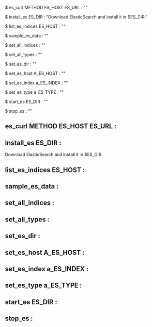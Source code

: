 
$ es_curl METHOD ES_HOST ES_URL : ""

$ install_es ES_DIR : "Download ElasticSearch and install it in $ES_DIR."

$ list_es_indices ES_HOST : ""

$ sample_es_data  : ""

$ set_all_indices  : ""

$ set_all_types  : ""

$ set_es_dir  : ""

$ set_es_host A_ES_HOST : ""

$ set_es_index a_ES_INDEX : ""

$ set_es_type a_ES_TYPE : ""

$ start_es ES_DIR : ""

$ stop_es  : ""



## es_curl METHOD ES_HOST ES_URL :



## install_es ES_DIR :

Download ElasticSearch and install it in $ES_DIR.


## list_es_indices ES_HOST :



## sample_es_data  :



## set_all_indices  :



## set_all_types  :



## set_es_dir  :



## set_es_host A_ES_HOST :



## set_es_index a_ES_INDEX :



## set_es_type a_ES_TYPE :



## start_es ES_DIR :



## stop_es  :


